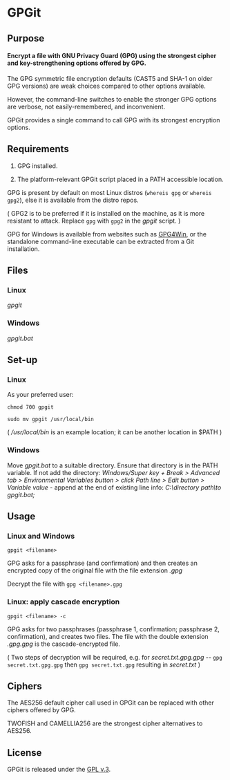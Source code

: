 
# GPGit


## Purpose

#### Encrypt a file with GNU Privacy Guard (GPG) using the strongest cipher and key-strengthening options offered by GPG.

The GPG symmetric file encryption defaults (CAST5 and SHA-1 on older GPG versions) are weak choices compared to other options available.

However, the command-line switches to enable the stronger GPG options are verbose, not easily-remembered, and inconvenient.

GPGit provides a single command to call GPG with its strongest encryption options.


## Requirements

1. GPG installed.

2. The platform-relevant GPGit script placed in a PATH accessible location.

GPG is present by default on most Linux distros (`whereis gpg` or `whereis gpg2`), else it is available from the distro repos.

( GPG2 is to be preferred if it is installed on the machine, as it is more resistant to attack. Replace `gpg` with `gpg2` in the *gpgit* script. )

GPG for Windows is available from websites such as [GPG4Win](https://www.gpg4win.org/), or the standalone command-line executable can be extracted from a Git installation.


## Files

### Linux

*gpgit*

### Windows

*gpgit.bat*


## Set-up

### Linux

As your preferred user:

`chmod 700 gpgit`

`sudo mv gpgit /usr/local/bin`

( */usr/local/bin* is an example location; it can be another location in $PATH )

### Windows

Move *gpgit.bat* to a suitable directory. Ensure that directory is in the PATH variable. If not add the directory: *Windows/Super key + Break > Advanced tab > Environmental Variables button > click Path line > Edit button > Variable value* - append at the end of existing line info: *C:\directory path\to gpgit.bat\;*


## Usage

### Linux and Windows

`gpgit <filename>`

GPG asks for a passphrase (and confirmation) and then creates an encrypted copy of the original file with the file extension *.gpg*

Decrypt the file with `gpg <filename>.gpg`

### Linux: apply cascade encryption

`gpgit <filename> -c`

GPG asks for two passphrases (passphrase 1, confirmation; passphrase 2, confirmation), and creates two files. The file with the double extension *.gpg.gpg* is the cascade-encrypted file.

( Two steps of decryption will be required, e.g. for *secret.txt.gpg.gpg* -- `gpg secret.txt.gpg.gpg` then `gpg secret.txt.gpg` resulting in *secret.txt* )



## Ciphers

The AES256 default cipher call used in GPGit can be replaced with other ciphers offered by GPG.

TWOFISH and CAMELLIA256 are the strongest cipher alternatives to AES256.


## License

GPGit is released under the [GPL v.3](https://www.gnu.org/licenses/gpl-3.0.html).

